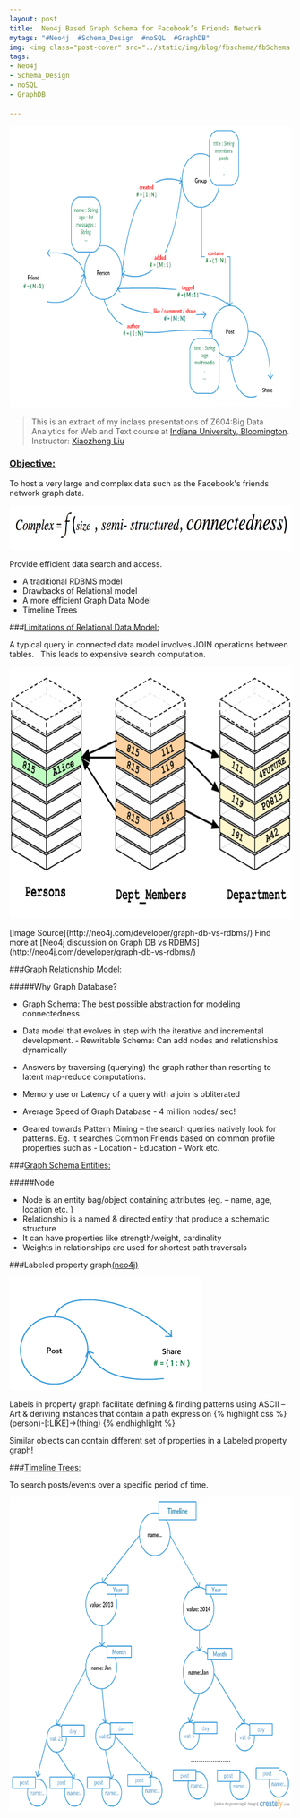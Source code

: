 ```yaml
---
layout: post
title:  Neo4j Based Graph Schema for Facebook’s Friends Network
mytags: "#Neo4j  #Schema_Design  #noSQL  #GraphDB"
img: <img class="post-cover" src="../static/img/blog/fbschema/fbSchema.png" border="5" alt="Responsive image">
tags:
- Neo4j
- Schema_Design
- noSQL
- GraphDB

---
```


<p><img src="../static/img/blog/fbschema/main.png" alt="Test Image" style="width:704px;height:503px;"/></p>

> This is an extract of my inclass presentations of Z604:Big Data Analytics for Web and Text course at [Indiana University, Bloomington](https://www.indiana.edu). Instructor: [Xiaozhong Liu](https://www.ils.indiana.edu/people/profile.html?profile_id=100)

<div class="divider"></div>

### [Objective:]()

To host a very large and complex data such as the Facebook's friends network graph data. 
<p><img src="../static/img/blog/fbschema/complex.png" alt="Test Image" style="width:704px;height:79px;"/></p>
Provide efficient data search and access. 

+ A traditional RDBMS model
+ Drawbacks of Relational model
+ A more efficient Graph Data Model
+ Timeline Trees

<div class="divider"></div>

###[Limitations of Relational Data Model:]()

A typical query in connected data model involves JOIN operations between tables.    
This leads to expensive search computation.
<p><img src="../static/img/blog/fbschema/limit.png" alt="Test Image" style="width:704px;height:450px;"/></p>
[Image Source](http://neo4j.com/developer/graph-db-vs-rdbms/)
Find more at [Neo4j discussion on Graph DB vs RDBMS](http://neo4j.com/developer/graph-db-vs-rdbms/)
 
<div class="divider"></div>

###[Graph Relationship Model:]()

#####Why Graph Database?
+ Graph Schema: The best possible abstraction for modeling connectedness.
+ Data model that evolves in step with the iterative and incremental development.
          - Rewritable Schema: Can add nodes and relationships dynamically
                                                 
+ Answers by traversing (querying) the graph rather than resorting to latent map-reduce computations.
+ Memory use or Latency of a query with a join is obliterated 
+ Average Speed of Graph Database
          - 4 million nodes/ sec! 
+ Geared towards Pattern Mining – the search queries natively look for patterns.
  Eg. It searches Common Friends based on common profile properties such as
                            - Location
                            - Education
                            - Work etc. 

<div class="divider"></div>

###[Graph Schema Entities:]()

#####Node 
+ Node is an entity bag/object containing attributes 
               {eg. – name, age, location etc. }
+ Relationship is a named & directed entity that produce a schematic structure
+ It can have properties like strength/weight, cardinality 
+ Weights in relationships are used for shortest path traversals 
 
<div class="divider"></div>

###Labeled property graph[(neo4j)]()

<p><img src="../static/img/blog/fbschema/share copy.png" alt="Test Image" style="width:345px;height:201px;"/></p>
Labels in property graph facilitate defining & finding patterns using ASCII –Art & deriving instances that contain a path expression
             {% highlight css %}   (person)-[:LIKE]->(thing) {% endhighlight %}

Similar objects can contain different set of properties in a Labeled property graph!

<div class="divider"></div>

###[Timeline Trees:]()

To search posts/events over a specific period of time.
<p><img src="../static/img/blog/fbschema/template.png" alt="Test Image" style="width:704px;height:560px;"/></p>

